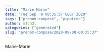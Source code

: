 ```yaml
---
title: "Marie-Marie"
date: "Tue Sep  8 00:35:37 CEST 2020"
tags: ["prenom-compose", "pipotron"]
author: m1ch3l
categories: ["generated"]
slug: "prenom-compose/2020-09-08-00:35:37"
---
```


Marie-Marie
